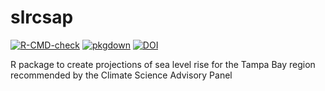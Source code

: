 # slrcsap

[![R-CMD-check](https://github.com/tbep-tech/slrcsap/actions/workflows/R-CMD-check.yaml/badge.svg)](https://github.com/tbep-tech/slrcsap/actions)
[![pkgdown](https://github.com/tbep-tech/slrcsap/actions/workflows/pkgdown.yaml/badge.svg)](https://github.com/tbep-tech/slrcsap/actions)
[![DOI](https://zenodo.org/badge/984378351.svg)](https://doi.org/10.5281/zenodo.15481861)

R package to create projections of sea level rise for the Tampa Bay region recommended by the Climate Science Advisory Panel

